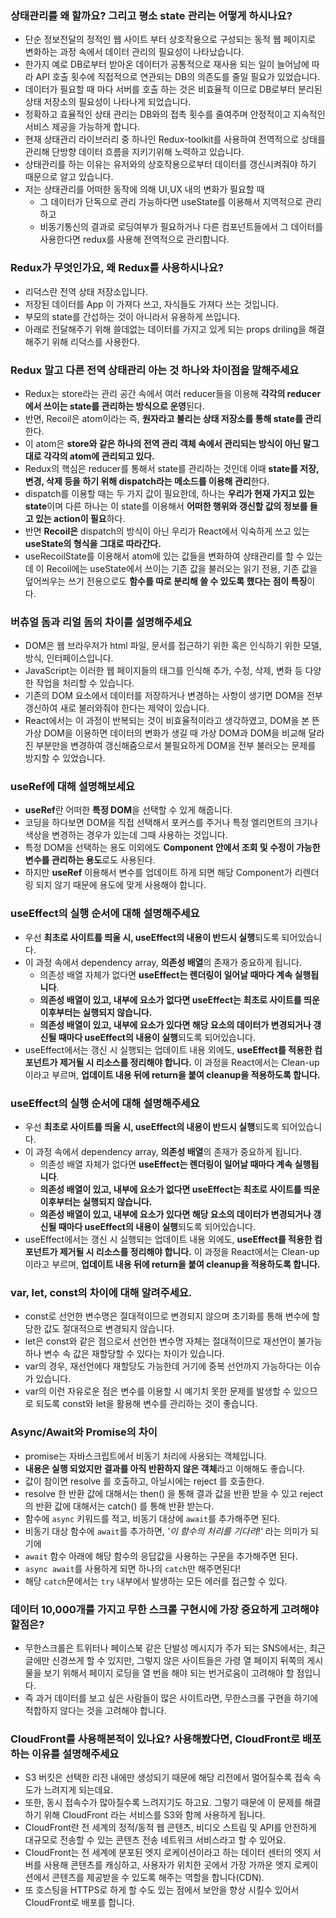 ### 상태관리를 왜 할까요? 그리고 평소 state 관리는 어떻게 하시나요?

- 단순 정보전달의 정적인 웹 사이트 부터 상호작용으로 구성되는 동적 웹 페이지로 변화하는 과정 속에서 데이터 관리의 필요성이 나타났습니다.
- 한가지 예로 DB로부터 받아온 데이터가 공통적으로 재사용 되는 일이 늘어남에 따라 API 호출 횟수에 직접적으로 연관되는 DB의 의존도를 줄일 필요가 있었습니다.
- 데이터가 필요할 때 마다 서버를 호출 하는 것은 비효율적 이므로 DB로부터 분리된 상태 저장소의 필요성이 나타나게 되었습니다.
- 정확하고 효율적인 상태 관리는 DB와의 접촉 횟수를 줄여주며 안정적이고 지속적인 서비스 제공을 가능하게 합니다.
- 현재 상태관리 라이브러리 중 하나인 Redux-toolkit를 사용하여 전역적으로 상태를 관리해 단방향 데이터 흐름을 지키기위해 노력하고 있습니다.
- 상태관리를 하는 이유는 유저와의 상호작용으로부터 데이터를 갱신시켜줘야 하기 때문으로 알고 있습니다.
- 저는 상태관리를 어떠한 동작에 의해 UI,UX 내의 변화가 필요할 때
    - 그 데이터가 단독으로 관리 가능하다면 useState를 이용해서 지역적으로 관리하고
    - 비동기통신의 결과로 로딩여부가 필요하거나 다른 컴포넌트들에서 그 데이터를 사용한다면 redux를 사용해 전역적으로 관리합니다.

### Redux가 무엇인가요, 왜 Redux를 사용하시나요?

- 리덕스란 전역 상태 저장소입니다.
- 저장된 데이터를 App 이 가져다 쓰고, 자식들도 가져다 쓰는 것입니다.
- 부모의 state를 간섭하는 것이 아니라서 유용하게 쓰입니다.
- 아래로 전달해주기 위해 쓸데없는 데이터를 가지고 있게 되는 props driling을 해결해주기 위해 리덕스를 사용한다.

### Redux 말고 다른 전역 상태관리 아는 것 하나와 차이점을 말해주세요

- Redux는 store라는 관리 공간 속에서 여러 reducer들을 이용해 **각각의 reducer에서 쓰이는 state를 관리하는 방식으로 운영**된다.
- 반면, Recoil은 atom이라는 즉, **원자라고 불리는 상태 저장소를 통해 state를 관리**한다.
- 이 atom은 **store와 같은 하나의 전역 관리 객체 속에서 관리되는 방식이 아닌 말그대로 각각의 atom에 관리되고 있다.**
- Redux의 핵심은 reducer를 통해서 state를 관리하는 것인데 이때 **state를 저장, 변경, 삭제 등을 하기 위해 dispatch라는 메소드를 이용해 관리**한다.
- dispatch를 이용할 때는 두 가지 값이 필요한데, 하나는 **우리가 현재 가지고 있는 state**이며 다른 하나는 이 state를 이용해서 **어떠한 행위와 갱신할 값의 정보를 들고 있는 action이 필요**하다.
- 반면 **Recoil은** dispatch의 방식이 아닌 우리가 React에서 익숙하게 쓰고 있는 **useState의 형식을 그대로 따라간다.**
- useRecoilState를 이용해서 atom에 있는 값들을 변화하여 상태관리를 할 수 있는데 이 Recoil에는 useState에서 쓰이는 기존 값을 불러오는 읽기 전용, 기존 값을 덮어씌우는 쓰기 전용으로도 **함수를 따로 분리해 쓸 수 있도록 했다는 점이 특징**이다.

### 버츄얼 돔과 리얼 돔의 차이를 설명해주세요

- DOM은 웹 브라우저가 html 파일, 문서를 접근하기 위한 혹은 인식하기 위한 모델, 방식, 인터페이스입니다.
- JavaScript는 이러한 웹 페이지들의 태그를 인식해 추가, 수정, 삭제, 변화 등 다양한 작업을 처리할 수 있습니다.
- 기존의 DOM 요소에서 데이터를 저장하거나 변경하는 사항이 생기면 DOM을 전부 갱신하여 새로 불러와줘야 한다는 제약이 있습니다.
- React에서는 이 과정이 반복되는 것이 비효율적이라고 생각하였고, DOM을 본 뜬 가상 DOM을 이용하면 데이터의 변화가 생길 때 가상 DOM과 DOM을 비교해 달라진 부분만을 변경하여 갱신해줌으로서 불필요하게 DOM을 전부 불러오는 문제를 방지할 수 있었습니다.

### useRef에 대해 설명해보세요
- **useRef**란 어떠한 **특정 DOM**을 선택할 수 있게 해줍니다.
- 코딩을 하다보면 DOM을 직접 선택해서 포커스를 주거나 특정 엘리먼트의 크기나 색상을 변경하는 경우가 있는데 그때 사용하는 것입니다.
- 특정 DOM을 선택하는 용도 이외에도 **Component 안에서 조회 및 수정이 가능한 변수를 관리하는 용도**로도 사용된다.
- 하지만 **useRef** 이용해서 변수를 업데이트 하게 되면 해당 Component가 리렌더링 되지 않기 때문에 용도에 맞게 사용해야 합니다.

### useEffect의 실행 순서에 대해 설명해주세요

- 우선 **최초로 사이트를 띄울 시, useEffect의 내용이 반드시 실행**되도록 되어있습니다.
- 이 과정 속에서 dependency array, **의존성 배열**의 존재가 중요하게 됩니다.
    - 의존성 배열 자체가 없다면 **useEffect는 렌더링이 일어날 때마다 계속 실행됩니다**.
    - **의존성 배열이 있고, 내부에 요소가 없다면 useEffect는 최초로 사이트를 띄운 이후부터는 실행되지 않습니다.**
    - **의존성 배열이 있고, 내부에 요소가 있다면 해당 요소의 데이터가 변경되거나 갱신될 때마다 useEffect의 내용이 실행**되도록 되어있습니다.
- useEffect에서는 갱신 시 실행되는 업데이트 내용 외에도, **useEffect를 적용한 컴포넌트가 제거될 시 리소스를 정리해야 합니다.**
이 과정을 React에서는 Clean-up이라고 부르며, **업데이트 내용 뒤에 return을 붙여 cleanup을 적용하도록 합니다.**

### useEffect의 실행 순서에 대해 설명해주세요

- 우선 **최초로 사이트를 띄울 시, useEffect의 내용이 반드시 실행**되도록 되어있습니다.
- 이 과정 속에서 dependency array, **의존성 배열**의 존재가 중요하게 됩니다.
    - 의존성 배열 자체가 없다면 **useEffect는 렌더링이 일어날 때마다 계속 실행됩니다**.
    - **의존성 배열이 있고, 내부에 요소가 없다면 useEffect는 최초로 사이트를 띄운 이후부터는 실행되지 않습니다.**
    - **의존성 배열이 있고, 내부에 요소가 있다면 해당 요소의 데이터가 변경되거나 갱신될 때마다 useEffect의 내용이 실행**되도록 되어있습니다.
- useEffect에서는 갱신 시 실행되는 업데이트 내용 외에도, **useEffect를 적용한 컴포넌트가 제거될 시 리소스를 정리해야 합니다.**
이 과정을 React에서는 Clean-up이라고 부르며, **업데이트 내용 뒤에 return을 붙여 cleanup을 적용하도록 합니다.**

### var, let, const의 차이에 대해 알려주세요.

- const로 선언한 변수명은 절대적이므로 변경되지 않으며 초기화를 통해 변수에 할당한 값도 절대적으로 변경되지 않습니다.
- let은 const와 같은 점으로서 선언한 변수명 자체는 절대적이므로 재선언이 불가능하나 변수 속 값은 재할당할 수 있다는 차이가 있습니다.
- var의 경우, 재선언에다 재할당도 가능한데 거기에 중복 선언까지 가능하다는 이슈가 있습니다.
- var의 이런 자유로운 점은 변수를 이용할 시 예기치 못한 문제를 발생할 수 있으므로 되도록 const와 let을 활용해 변수를 관리하는 것이 좋습니다.

### Async/Await와 Promise의 차이

- promise는 자바스크립트에서 비동기 처리에 사용되는 객체입니다.
- **내용은 실행 되었지만 결과를 아직 반환하지 않은 객체**라고 이해해도 좋습니다.
- 값이 참이면 resolve 를 호출하고, 아닐시에는 reject 를 호출한다.
- resolve 한 반환 값에 대해서는 then() 을 통해 결과 값을 반환 받을 수 있고 reject 의 반환 값에 대해서는 catch() 를 통해 반환 받는다.
- 함수에 `async` 키워드를 적고, 비동기 대상에 `await`를 추가해주면 된다.
- 비동기 대상 함수에 `await`를 추가하면, *'이 함수의 처리를 기다려!'* 라는 의미가 되기에
- `await` 함수 아래에 해당 함수의 응답값을 사용하는 구문을 추가해주면 된다.
- `async await`를 사용하게 되면 하나의 `catch`만 해주면된다!
- 해당 `catch`문에서는 `try` 내부에서 발생하는 모든 에러를 접근할 수 있다.

### 데이터 10,000개를 가지고 무한 스크롤 구현시에 가장 중요하게 고려해야 할점은?

- 무한스크롤은 트위터나 페이스북 같은 단발성 메시지가 주가 되는 SNS에서는, 최근 글에만 신경쓰게 할 수 있지만, 그렇지 않은 사이트들은 가령 열 페이지 뒤쪽의 게시물을 보기 위해서 페이지 로딩을 열 번을 해야 되는 번거로움이 고려해야 할 점입니다.
- 즉 과거 데이터를 보고 싶은 사람들이 많은 사이트라면, 무한스크롤 구현을 하기에 적합하지 않다는 것을 고려해야 합니다.

### CloudFront를 사용해본적이 있나요? 사용해봤다면, CloudFront로 배포하는 이유를 설명해주세요

- S3 버킷은 선택한 리전 내에만 생성되기 때문에 해당 리전에서 멀어질수록 접속 속도가 느려지게 되는데요.
- 또한, 동시 접속수가 많아질수록 느려지기도 하고요. 그렇기 때문에 이 문제를 해결하기 위해 CloudFront 라는 서비스를 S3와 함께 사용하게 됩니다.
- CloudFront란 전 세계의 정적/동적 웹 콘텐츠, 비디오 스트림 및 API를 안전하게 대규모로 전송할 수 있는 콘텐츠 전송 네트워크 서비스라고 할 수 있어요.
- CloudFront는 전 세계에 분포된 엣지 로케이션이라고 하는 데이터 센터의 엣지 서버를 사용해 콘텐츠를 캐싱하고, 사용자가 위치한 곳에서 가장 가까운 엣지 로케이션에서 콘텐츠를 제공받을 수 있도록 해주는 역할을 합니다(CDN).
- 또 호스팅을 HTTPS로 하게 할 수도 있는 점에서 보안을 향상 시킬수 있어서 CloudFront로 배포를 합니다.

